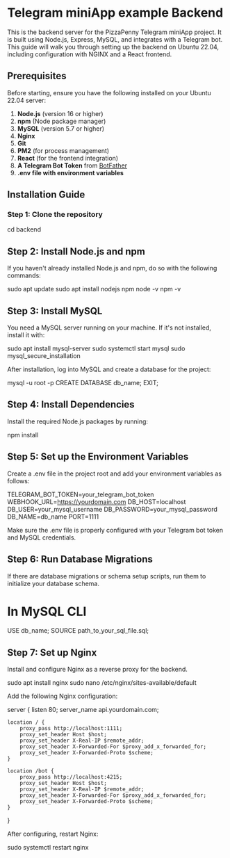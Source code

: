# Telegram miniApp example Backend

This is the backend server for the PizzaPenny Telegram miniApp project. It is built using Node.js, Express, MySQL, and integrates with a Telegram bot. This guide will walk you through setting up the backend on Ubuntu 22.04, including configuration with NGINX and a React frontend.

## Prerequisites

Before starting, ensure you have the following installed on your Ubuntu 22.04 server:

1. **Node.js** (version 16 or higher)
2. **npm** (Node package manager)
3. **MySQL** (version 5.7 or higher)
4. **Nginx**
5. **Git**
6. **PM2** (for process management)
7. **React** (for the frontend integration)
8. **A Telegram Bot Token** from [BotFather](https://core.telegram.org/bots#botfather)
9. **.env file with environment variables**

## Installation Guide

### Step 1: Clone the repository

cd backend

## Step 2: Install Node.js and npm
If you haven't already installed Node.js and npm, do so with the following commands:

sudo apt update
sudo apt install nodejs npm
node -v
npm -v

## Step 3: Install MySQL
You need a MySQL server running on your machine. If it's not installed, install it with:

sudo apt install mysql-server
sudo systemctl start mysql
sudo mysql_secure_installation

After installation, log into MySQL and create a database for the project:

mysql -u root -p
CREATE DATABASE db_name;
EXIT;

## Step 4: Install Dependencies
Install the required Node.js packages by running:

npm install

## Step 5: Set up the Environment Variables
Create a .env file in the project root and add your environment variables as follows:

TELEGRAM_BOT_TOKEN=your_telegram_bot_token
WEBHOOK_URL=https://yourdomain.com
DB_HOST=localhost
DB_USER=your_mysql_username
DB_PASSWORD=your_mysql_password
DB_NAME=db_name
PORT=1111

Make sure the .env file is properly configured with your Telegram bot token and MySQL credentials.

## Step 6: Run Database Migrations
If there are database migrations or schema setup scripts, run them to initialize your database schema.

# In MySQL CLI
USE db_name;
SOURCE path_to_your_sql_file.sql;

## Step 7: Set up Nginx
Install and configure Nginx as a reverse proxy for the backend.

sudo apt install nginx
sudo nano /etc/nginx/sites-available/default

Add the following Nginx configuration:

server {
    listen 80;
    server_name api.yourdomain.com;

    location / {
        proxy_pass http://localhost:1111;
        proxy_set_header Host $host;
        proxy_set_header X-Real-IP $remote_addr;
        proxy_set_header X-Forwarded-For $proxy_add_x_forwarded_for;
        proxy_set_header X-Forwarded-Proto $scheme;
    }

    location /bot {
        proxy_pass http://localhost:4215;
        proxy_set_header Host $host;
        proxy_set_header X-Real-IP $remote_addr;
        proxy_set_header X-Forwarded-For $proxy_add_x_forwarded_for;
        proxy_set_header X-Forwarded-Proto $scheme;
    }
}

After configuring, restart Nginx:

sudo systemctl restart nginx



